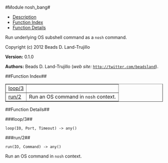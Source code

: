 

#Module nosh_bang#
* [Description](#description)
* [Function Index](#index)
* [Function Details](#functions)


Run underlying OS subshell command as a `nosh` command.



Copyright (c) 2012 Beads D. Land-Trujillo

__Version:__ 0.1.0

__Authors:__ Beads D. Land-Trujillo (_web site:_ [`http://twitter.com/beadsland`](http://twitter.com/beadsland)).<a name="index"></a>

##Function Index##


<table width="100%" border="1" cellspacing="0" cellpadding="2" summary="function index"><tr><td valign="top"><a href="#loop-3">loop/3</a></td><td></td></tr><tr><td valign="top"><a href="#run-2">run/2</a></td><td>Run an OS command in <code>nosh</code> context.</td></tr></table>


<a name="functions"></a>

##Function Details##

<a name="loop-3"></a>

###loop/3##




`loop(IO, Port, Timeout) -> any()`

<a name="run-2"></a>

###run/2##




`run(IO, Command) -> any()`



Run an OS command in `nosh` context.